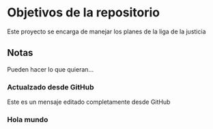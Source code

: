 # Objetivos de la repositorio

Este proyecto se encarga de manejar los planes de la liga de la justicia


## Notas
Pueden hacer lo que quieran...

### Actualzado desde GitHub
Este es un mensaje editado completamente desde GitHub

### Hola mundo
